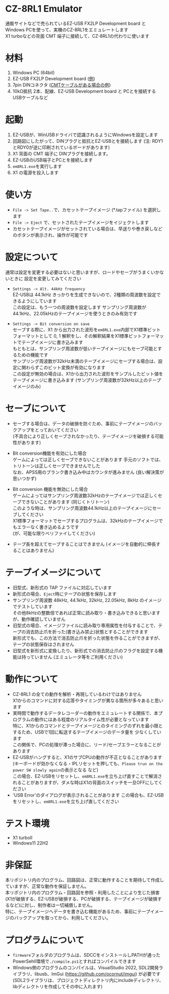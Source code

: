 # CZ-8RL1 Emulator

通販サイトなどで売られているEZ-USB FX2LP Development board と Windows PCを使って、実機のCZ-8RL1をエミュレートします   
X1 turboなどの背面 CMT 端子に接続して、CZ-8RL1の代わりに使います

# 材料
1. Windows PC (64bit)
1. EZ-USB FX2LP Development board  ([例](https://www.amazon.co.jp/ez-usb/s?k=ez-usb))
1. 7pin DINコネクタ  ([CMTケーブルがある場合の例](https://www.marutsu.co.jp/pc/i/19050/))
1. 10kΩ抵抗 2本、配線、EZ-USB Development board と PCとを接続する USBケーブルなど

# 起動
1. EZ-USBが、WinUSBドライバで認識されるようにWindowsを設定します
1. 回路図にしたがって、DINプラグと抵抗とEZ-USBとを接続します  (注: RDY1とRDY0が逆に印刷されているボードがあります)
2. X1 背面の CMT 端子に DINプラグを接続します。
3. EZ-USBのUSB端子とPCとを接続します
5. `em8RL1.exe`を実行します
1. X1 の電源を投入します

# 使い方
- `File -> Set Tape..`で、カセットテープイメージ (*.tapファイル) を選択します
- `File -> Eject` で、セットされたテープイメージをイジェクトします
- カセットテープイメージがセットされている場合は、早送りや巻き戻しなどのボタンが表示され、操作が可能です

# 設定について
通常は設定を変更する必要はないと思いますが、ロードやセーブがうまくいかないときに
設定を変更してみてください

- `Settings -> Alt. 44kHz frequency`   
EZ-USBは 44.1kHz きっかりを生成できないので、2種類の周波数を設定できるようにしています  
この設定は、もう一つの周波数を設定します サンプリング周波数が44.1kHz、22.05kHzのテープイメージを使うときのみ有効です

- `Settings -> Bit conversion on save`  
セーブする際に、X1 から出力された波形を`em8RL1.exe`内部でX1標準ビットフォーマットとして
0, 1 解釈をし、その解釈結果をX1標準ビットフォーマットでテープイメージに書き込みます  
もともとは、サンプリング周波数が低いテープイメージにもセーブ可能とするための機能です  
サンプリング周波数が32kHz未満のテープイメージにセーブする場合は、設定に関わらずこのビット変換が有効になります   
この設定が無効の場合は、X1から出力された波形をサンプルしたビット値をテープイメージに書き込みます (サンプリング周波数が32kHz以上のテープイメージのみ)

# セーブについて
- セーブする場合は、データの破損を防ぐため、事前にテープイメージのバックアップをとっておいてください  
  (不具合により正しくセーブされなかったり、テープイメージを破損する可能性があります)
  
- Bit conversion機能を有効にした場合  
ゲームによっては正しくセーブできないことがあります 手元のソフトでは、トリトーンは正しくセーブできませんでした  
なお、APSS用のブランク書き込み中はカウンタが進みません (良い解決策が思いつかず)

- Bit conversion 機能を無効にした場合  
ゲームによってはサンプリング周波数32kHzのテープイメージでは正しくセーブできないことがあります (同じくトリトーン)   
このような時は、サンプリング周波数44.1kHz以上のテープイメージにセーブしてください  
  X1標準フォーマットでセーブするプログラムは、32kHzのテープイメージでもエラーなく書き込めるようです  
  (が、可能な限りベリファイしてください)  

- テープ長を超えてセーブすることはできません (イメージを自動的に伸長することはありません)

# テープイメージについて
- 旧型式、新形式の TAP ファイルに対応しています
- 新形式の場合、`Eject`時にテープの状態を保存します
- サンプリング周波数 48kHz, 44.1kHz, 32kHz, 22.05kHz, 8kHz のイメージでテストしています  
  その他8kHzの整数倍であれば正常に読み取り・書き込みできると思いますが、動作確認していません
- 旧型式の場合、イメージファイルに読み取り専用属性を付与することで、テープの消去防止爪を折った(書き込み禁止)状態とすることができます  
  新形式でも、この方法で消去防止爪を折った状態を作ることができますが、テープの状態保存はされません
- 旧型式を新形式に変換したり、新形式での消去防止爪のフラグを設定する機能は持っていません (エミュレータ等をご利用ください)


# 動作について
- CZ-8RL1 の全ての動作を解析・再現しているわけではありません  
  X1からのコマンドに対する応答やタイミングが異なる箇所が多々あると思います
- 実時間で動作するデータレコーダーの動作をエミュレートする関係で、本プログラムの動作にはある程度のリアルタイム性が必要となっています  
特に、X1からのコマンドとテープイメージとのタイミングのずれを最小限とするため、USBで1回に転送するテープイメージのデータ量を
少なくしています  
 この関係で、PCの処理が滞った場合に、リード/セーブエラーとなることがあります
- EZ-USBがハングすると、X1のサブCPUの動作が不正となることがあります (キーボードが効かなくなる・IPLリセットを押しても、`Please trun on the power SW slowly again`の表示となる など)  
  この場合、EZ-USBをリセットし、`em8RL1.exe`を立ち上げ直すことで解消されることがありますが、ダメな時はX1の背面のスイッチを一旦OFFにしてください
- 'USB Error'のダイアログが表示されることがあります この場合も、EZ-USBをリセットし、`em8RL1.exe`を立ち上げ直してください


# テスト環境
- X1 turboII
- Windows11 22H2


# 非保証
本リポジトリ内のプログラム、回路図は、正常に動作することを期待して作成していますが、正常な動作を保証しません。  
本リポジトリ内のプログラム・回路図を参照・利用したことにより生じた損害(X1が破損する、EZ-USBが破損する、PCが破損する、テープイメージが破損するなど)に対し、制作者は一切補償しません。  
特に、テープイメージへデータを書き込む機能があるため、事前にテープイメージのバックアップを取ってから、利用してください。


# プログラムについて
- `firmware`フォルダのプログラムは、SDCCをインストールしPATHが通ったPowerSehll環境で`./compile.ps1`とすればコンパイルできます
- Windows側のプログラムのコンパイルは、VisualStudio 2022, SDL2開発ライブラリ、libusb、ImGui (https://github.com/ocornut/imgui) が必要です  
 (SDL2ライブラリは、プロジェクトディレクトリ内にincludeディレクトリ、libディレクトリを作成してその中に入れます)
